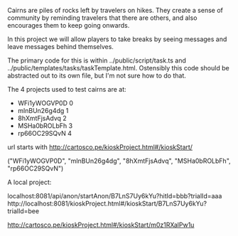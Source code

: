 Cairns are piles of rocks left by travelers on hikes. They create a sense of community by reminding travelers that there are others, and also encourages them to keep going onwards. 

In this project we will allow players to take breaks by seeing messages and leave messages behind themselves. 

The primary code for this is within ../public/script/task.ts and ../public/templates/tasks/taskTemplate.html. Ostensibly this code should be abstracted out to its own file, but I'm not sure how to do that.

The 4 projects used to test cairns are at:

 - WFi1yWOGVP0D 0
 - mlnBUn26g4dg 1
 - 8hXmtFjsAdvq 2
 - MSHa0bROLbFh 3
 - rp66OC29SQvN 4

url starts with http://cartosco.pe/kioskProject.html#/kioskStart/

("WFi1yWOGVP0D", "mlnBUn26g4dg", "8hXmtFjsAdvq", "MSHa0bROLbFh", "rp66OC29SQvN")

A local project:

localhost:8081/api/anon/startAnon/B7LnS7Uy6kYu?hitId=bbb?trialId=aaa
http://localhost:8081/kioskProject.html#/kioskStart/B7LnS7Uy6kYu?trialId=bee

http://cartosco.pe/kioskProject.html#/kioskStart/m0z1RXalPw1u
